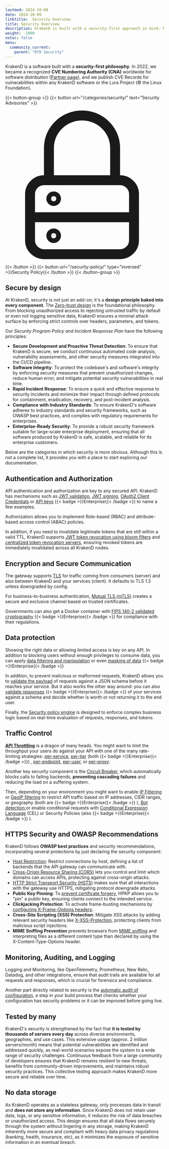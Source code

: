 ```yaml
---
lastmod: 2024-10-09
date: 2024-10-09
linktitle:  Security Overview
title: Security Overview
description: KrakenD is built with a security-first approach in mind. Read about the security features bundled by KrakenD and the principles and design philosophy behind it
weight: -1000
notoc: false
menu:
  community_current:
    parent: "070 Security"
---
```

KrakenD is a software built with a **security-first philosophy**. In 2022, we became a recognized **CVE Numbering Authority (CNA)** worldwide for software distribution ([Partner page](https://www.cve.org/PartnerInformation/ListofPartners/partner/KrakenD)), and we publish CVE Records for vulnerabilities within any KrakenD software or the Lura Project (© the Linux Foundation).

{{< button-group >}}
{{< button url="/categories/security/" text="Security Advisories" >}}<svg viewBox="0 0 22 22" xmlns="http://www.w3.org/2000/svg">
  <g stroke="currentColor" fill="none" fill-rule="evenodd">
    <path d="M15.906 10.358h-10.5c-1.087 0-1.968.862-1.968 1.925V18.7c0 1.063.88 1.925 1.968 1.925h10.5c1.088 0 1.969-.862 1.969-1.925v-6.417c0-1.063-.881-1.925-1.969-1.925z" stroke-width="1.375" stroke-linecap="round" stroke-linejoin="round"></path>
    <path d="M6.063 10.358V5.867c0-2.481 2.056-4.492 4.593-4.492s4.594 2.011 4.594 4.492v4.491M3.438 15.492h14.438" stroke-width="1.375" stroke-linecap="round" stroke-linejoin="round"></path>
    <path d="M6.719 13.246a.325.325 0 0 1-.328-.321c0-.177.147-.32.328-.32M6.719 13.246a.325.325 0 0 0 .328-.321.325.325 0 0 0-.328-.32" stroke-width="1.375"></path>
    <path d="M6.719 18.38a.325.325 0 0 1-.328-.322c0-.177.147-.32.328-.32M6.719 18.38a.325.325 0 0 0 .328-.322.325.325 0 0 0-.328-.32" stroke-width="1.369"></path>
  </g>
</svg>
{{< /button >}}
{{< button url="/security-policy/" type="inversed" >}}Security Policy{{< /button >}}
{{< /button-group >}}

## Secure by design
At KrakenD, security is not just an add-on; it's a **design principle baked into every component**. The [Zero-trust design](/docs/design/zero-trust/) is the foundational philosophy. From blocking unauthorized access to rejecting untrusted traffic by default or even not logging sensitive data, KrakenD ensures a minimal attack surface by enforcing strict controls over headers, parameters, and tokens.

Our *Security Program Policy and Incident Response Plan* have the following principles:

- **Secure Development and Proactive Threat Detection**: To ensure that KrakenD is secure, we conduct continuous automated code analysis, vulnerability assessments, and other security measures integrated into the CI/CD pipeline.
- **Software Integrity**: To protect the codebase's and software's integrity by enforcing security measures that prevent unauthorized changes, reduce human error, and mitigate potential security vulnerabilities in real time.
- **Rapid Incident Response**: To ensure a quick and effective response to security incidents and minimize their impact through defined protocols for containment, eradication, recovery, and post-incident analysis.
- **Compliance with Industry Standards**: To ensure KrakenD's software adheres to industry standards and security frameworks, such as OWASP best practices, and complies with regulatory requirements for enterprises.
- **Enterprise-Ready Security**: To provide a robust security framework suitable for large-scale enterprise deployment, ensuring that all software produced by KrakenD is safe, scalable, and reliable for its enterprise customers.

Below are the categories in which security is more obvious. Although this is not a complete list, it provides you with a place to start exploring our documentation.

## Authentication and Authorization
API authentication and authorization are key to any secured API. KrakenD has mechanisms such as [JWT validation](/docs/authorization/jwt-validation/), [JWT signing](/docs/authorization/jwt-signing/), [OAuth2 Client Credentials](/docs/authorization/client-credentials/) or [API keys](/docs/enterprise/authentication/api-keys/) {{< badge >}}Enterprise{{< /badge >}} to name a few examples.

Authorization allows you to implement Role-based (RBAC) and attribute-based access control (ABAC) policies.

In addition, if you need to invalidate legitimate tokens that are still within a valid TTL, KrakenD supports [JWT token revocation using bloom filters](/docs/authorization/revoking-tokens/) and [centralized token revocation servers](/docs/enterprise/authentication/revoke-server/), ensuring revoked tokens are immediately invalidated across all KrakenD nodes.

## Encryption and Secure Communication
The gateway supports [TLS](/docs/service-settings/tls/) for traffic coming from consumers (server) and also between KrakenD and your services (client). It defaults to TLS 1.3 unless downgraded by config.

For business-to-business authentication, [Mutual TLS (mTLS)](/docs/authorization/mutual-authentication/) creates a secure and exclusive channel based on trusted certificates.

Governments can also get a Docker container with [FIPS 140-2 validated cryptography](/docs/enterprise/security/fips-140/) {{< badge >}}Enterprise{{< /badge >}} for compliance with their regulations.

## Data protection
Showing the right data or allowing limited access is key on any API. In addition to blocking users without enough privileges to consume data, you can apply [data filtering and manipulation](/docs/enterprise/backends/data-manipulation/) or even [masking of data](/docs/enterprise/endpoints/content-replacer/) {{< badge >}}Enterprise{{< /badge >}}

In addition, to prevent malicious or malformed requests, KrakenD allows you to [validate the payload](/docs/endpoints/JSON-schema/) of requests against a JSON schema before it reaches your service. But it also works the other way around: you can also [validate responses](/docs/enterprise/endpoints/response-schema-validator/) {{< badge >}}Enterprise{{< /badge >}} of your services against a schema and decide whether is worth or not returning it to the end user.

Finally, the [Security policy engine](/docs/enterprise/security-policies/) is designed to enforce complex business logic based on real-time evaluation of requests, responses, and tokens.

## Traffic Control
**[API Throttling](/docs/enterprise/throttling/)** is a dragon of many heads. You might want to limit the throughput your users do against your API with one of the many rate-limiting strategies: [per-service](/docs/enterprise/service-settings/service-rate-limit/), [per-tier](/docs/enterprise/service-settings/tiered-rate-limit/) (both {{< badge >}}Enterprise{{< /badge >}})
, [per-endpoint](/docs/endpoints/rate-limit/), [per-user](/docs/endpoints/rate-limit/#client-rate-limiting-client_max_rate), or [per-proxy](/docs/backends/rate-limit/).

Another key security component is the [Circuit Breaker](/docs/backends/circuit-breaker/), which automatically blocks calls to failing backends, **preventing cascading failures** and reducing the load on a suffering system.

Then, depending on your environment you might want to enable [IP Filtering](/docs/enterprise/throttling/ipfilter/) or [GeoIP filtering](/docs/enterprise/endpoints/geoip/) to restrict API traffic based on IP addresses, CIDR ranges, or geography (both are {{< badge >}}Enterprise{{< /badge >}}
), [Bot detection](/docs/throttling/botdetector/),or enable conditional requests with [Conditional Expression Language](/docs/endpoints/common-expression-language-cel/) (CEL) or Security Policies (also {{< badge >}}Enterprise{{< /badge >}}
).

## HTTPS Security and OWASP Recommendations
KrakenD follows **OWASP best practices** and security recommendations, incorporating several protections by just declaring the security component:
- [Host Restriction](/docs/service-settings/security/#restrict-connections-by-host): Restrict connections by host, defining a list of backends that the API gateway can communicate with.
- [Cross-Origin Resource Sharing (CORS)](/docs/service-settings/cors/) lets you control and limit which domains can access APIs, protecting against cross-origin attacks.
- [HTTP Strict Transport Security (HSTS)](/docs/service-settings/security/#http-strict-transport-security-hsts) makes sure that all interactions with the gateway use HTTPS, mitigating protocol downgrade attacks.
- **Public Key Pinning**: To [prevent certificate forgery](/docs/service-settings/security/#http-public-key-pinning-hpkp), HPKP allows you to "pin" a public key, ensuring clients connect to the intended service.
- **Clickjacking Protection**: To activate frame-busting mechanisms by [configuring X-Frame-Options headers](/docs/service-settings/security/#clickjacking-protection).
- **Cross-Site Scripting (XSS) Protection**: Mitigate XSS attacks by adding relevant security headers like [X-XSS-Protection](/docs/service-settings/security/#cross-site-scripting-xss-protection), protecting clients from malicious script injections.
- **MIME Sniffing Prevention** prevents browsers from [MIME sniffing](/docs/service-settings/security/#mime-sniffing-prevention) and interpreting files as a different content type than declared by using the X-Content-Type-Options header.

## Monitoring, Auditing, and Logging
Logging and Monitoring, like OpenTelemetry, Prometheus, New Relic, Datadog, and other integrations, ensure that audit trails are available for all requests and responses, which is crucial for forensics and compliance.

Another part directly related to security is the [automatic audit of configuration](/docs/configuration/audit/), a step in your build process that checks whether your configuration has security problems or it can be improved before going live.

## Tested by many
KrakenD's security is strengthened by the fact that **it is tested by thousands of servers every day** across diverse environments, geographies, and use cases. This extensive usage (approx. 2 million servers/month) means that potential vulnerabilities are identified and addressed quickly, as real-world scenarios expose the system to a wide range of security challenges. Continuous feedback from a large community of developers ensures that KrakenD remains resilient to new threats, benefits from community-driven improvements, and maintains robust security practices. This collective testing approach makes KrakenD more secure and reliable over time.

## No data storage
As KrakenD operates as a stateless gateway, only processes data in transit and **does not store any information**. Since KrakenD does not retain user data, logs, or any sensitive information, it reduces the risk of data breaches or unauthorized access. This design ensures that all data flows securely through the system without lingering in any storage, making KrakenD inherently more secure and compliant with heavy data privacy regulations (banking, health, insurance, etc), as it minimizes the exposure of sensitive information in an eventual breach.

